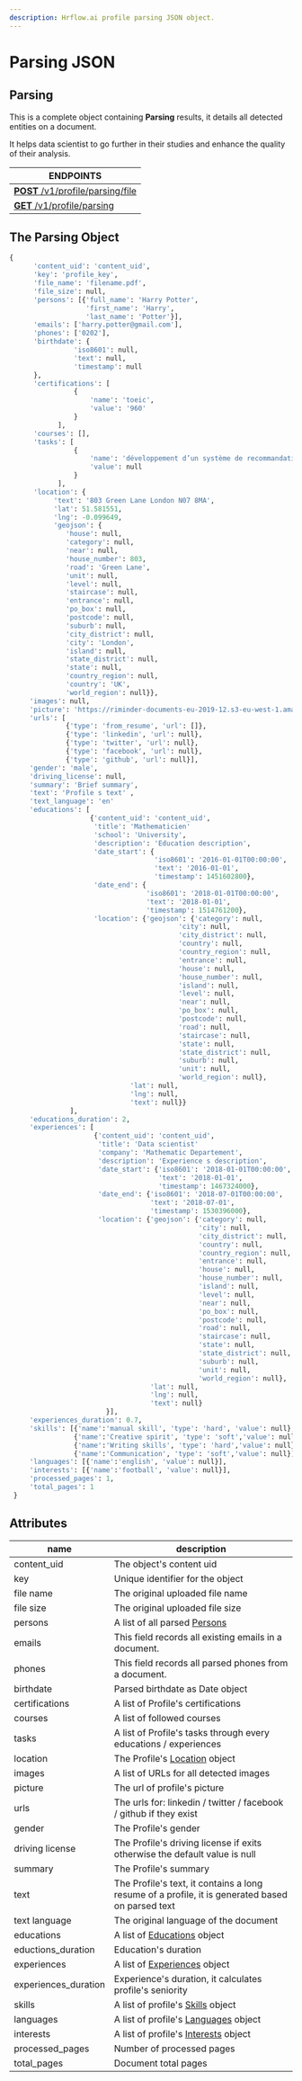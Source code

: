 ```yaml
---
description: Hrflow.ai profile parsing JSON object.
---
```


# Parsing JSON

## Parsing

This is a complete object containing **Parsing** results, it details all detected entities on a document.

It helps data scientist to go further in their studies and enhance the quality of their analysis.

| **ENDPOINTS**                                                                                             |
| --------------------------------------------------------------------------------------------------------- |
| [**POST** /v1/profile/parsing/file](https://developers.hrflow.ai/api-reference/profile-api/post-profile)  |
| [**GET** /v1/profile/parsing](https://developers.hrflow.ai/api-reference/profile-api/get-profile-parsing) |

## The Parsing Object

```python
{
      'content_uid': 'content_uid', 
      'key': 'profile_key',
      'file_name': 'filename.pdf',
      'file_size': null, 
      'persons': [{'full_name': 'Harry Potter', 
                   'first_name': 'Harry',
                   'last_name': 'Potter'}],
      'emails': ['harry.potter@gmail.com'],
      'phones': ['0202'],
      'birthdate': {
                'iso8601': null,
                'text': null,
                'timestamp': null
      },
      'certifications': [
                {
                    'name': 'toeic',
                    'value': '960'
                }
            ],
      'courses': [],
      'tasks': [
                {
                    'name': 'développement d’un système de recommandation',
                    'value': null
                }
            ],
      'location': {
           'text': '803 Green Lane London N07 8MA',
           'lat': 51.581551, 
           'lng': -0.099649, 
           'geojson': {
              'house': null, 
              'category': null, 
              'near': null, 
              'house_number': 803, 
              'road': 'Green Lane', 
              'unit': null, 
              'level': null, 
              'staircase': null, 
              'entrance': null, 
              'po_box': null, 
              'postcode': null, 
              'suburb': null, 
              'city_district': null, 
              'city': 'London', 
              'island': null, 
              'state_district': null, 
              'state': null, 
              'country_region': null, 
              'country': 'UK', 
              'world_region': null}}, 
     'images': null, 
     'picture': 'https://riminder-documents-eu-2019-12.s3-eu-west-1.amazonaws.com/picture.png',
     'urls': [
              {'type': 'from_resume', 'url': []}, 
              {'type': 'linkedin', 'url': null}, 
              {'type': 'twitter', 'url': null}, 
              {'type': 'facebook', 'url': null}, 
              {'type': 'github', 'url': null}],
     'gender': 'male',
     'driving_license': null, 
     'summary': 'Brief summary', 
     'text': 'Profile s text' ,
     'text_language': 'en'
     'educations': [
                    {'content_uid': 'content_uid',
                     'title': 'Mathematicien'                     
                     'school': 'University',
                     'description': 'Education description',
                     'date_start': {
                                    'iso8601': '2016-01-01T00:00:00',
                                    'text': '2016-01-01',
                                    'timestamp': 1451602800},
                     'date_end': {
                                  'iso8601': '2018-01-01T00:00:00', 
                                  'text': '2018-01-01', 
                                  'timestamp': 1514761200},
                     'location': {'geojson': {'category': null,
                                          'city': null,
                                          'city_district': null,
                                          'country': null,
                                          'country_region': null,
                                          'entrance': null,
                                          'house': null,
                                          'house_number': null,
                                          'island': null,
                                          'level': null,
                                          'near': null,
                                          'po_box': null,
                                          'postcode': null,
                                          'road': null,
                                          'staircase': null,
                                          'state': null,
                                          'state_district': null,
                                          'suburb': null,
                                          'unit': null,
                                          'world_region': null},
                              'lat': null,
                              'lng': null,
                              'text': null}}
               ],
     'educations_duration': 2,
     'experiences': [
                     {'content_uid': 'content_uid',
                      'title': 'Data scientist'
                      'company': 'Mathematic Departement',
                      'description': 'Experience s description',
                      'date_start': {'iso8601': '2018-01-01T00:00:00',
                                     'text': '2018-01-01',
                                     'timestamp': 1467324000},
                      'date_end': {'iso8601': '2018-07-01T00:00:00',
                                   'text': '2018-07-01',
                                   'timestamp': 1530396000},
                      'location': {'geojson': {'category': null,
                                               'city': null,
                                               'city_district': null,
                                               'country': null,
                                               'country_region': null,
                                               'entrance': null,
                                               'house': null,
                                               'house_number': null,
                                               'island': null,
                                               'level': null,
                                               'near': null,
                                               'po_box': null,
                                               'postcode': null,
                                               'road': null,
                                               'staircase': null,
                                               'state': null,
                                               'state_district': null,
                                               'suburb': null,
                                               'unit': null,
                                               'world_region': null},
                                   'lat': null,
                                   'lng': null,
                                   'text': null}
                        }],
     'experiences_duration': 0.7,
     'skills': [{'name':'manual skill', 'type': 'hard', 'value': null},
                {'name':'Creative spirit', 'type': 'soft','value': null}, 
                {'name':'Writing skills', 'type': 'hard','value': null}, 
                {'name':'Communication', 'type': 'soft','value': null}],
     'languages': [{'name':'english', 'value': null}],
     'interests': [{'name':'football', 'value': null}],
     'processed_pages': 1,
     'total_pages': 1
 }
```

## Attributes

| name                  | description                                                                                                  |
| --------------------- | ------------------------------------------------------------------------------------------------------------ |
| content\_uid          | The object's content uid                                                                                     |
| key                   | Unique identifier for the object                                                                             |
| file name             | The original uploaded file name                                                                              |
| file size             | The original uploaded file size                                                                              |
| persons               | A list of all parsed [Persons](https://developers.hrflow.ai/hr-json/profile-objects/person-object)           |
| emails                | This field records all existing emails in a document.                                                        |
| phones                | This field records all parsed phones from a document.                                                        |
| birthdate             | Parsed birthdate as Date object                                                                              |
| certifications        | A list of Profile's certifications                                                                           |
| courses               | A list of followed courses                                                                                   |
| tasks                 | A list of Profile's tasks through every educations / experiences                                             |
| location              | The Profile's [Location](https://developers.hrflow.ai/hr-json/trait-objects/location-object) object          |
| images                | A list of URLs for all detected images                                                                       |
| picture               | The url of profile's picture                                                                                 |
| urls                  | The urls for: linkedin / twitter / facebook / github if they exist                                           |
| gender                | The Profile's gender                                                                                         |
| driving license       | The Profile's driving license if exits otherwise the default value is null                                   |
| summary               | The Profile's summary                                                                                        |
| text                  | The Profile's text, it contains a long resume   of a profile, it is generated based on parsed text           |
| text language         | The original language of the document                                                                        |
| educations            | A list of [Educations](https://developers.hrflow.ai/hr-json/profile-objects/education-object) object         |
| eductions\_duration   | Education's duration                                                                                         |
| experiences           | A list of [Experiences](https://developers.hrflow.ai/hr-json/profile-objects/experience-object) object       |
| experiences\_duration | Experience's duration, it calculates profile's seniority                                                     |
| skills                | A list of profile's [Skills](https://developers.hrflow.ai/hr-json/trait-objects/skill-object) object         |
| languages             | A list of profile's [Languages](https://developers.hrflow.ai/hr-json/trait-objects/language-object) object   |
| interests             | A list of profile's [Interests](https://developers.hrflow.ai/hr-json/profile-objects/interest-object) object |
| processed\_pages      | Number of processed pages                                                                                    |
| total\_pages          | Document total pages                                                                                         |
